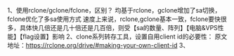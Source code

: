 1、使用rclone/gclone/fclone，区别？
均基于rclone，gclone增加了sa切换，fclone优化了多sa使用方式
速度上来说，rclone,gclone基本一致，fclone要快很多，具体快几倍还是几十倍还是几百倍，则受【sa的数量、阵列】【电脑&VPS性能】【flag设置】影响
2、clone系列转存工具，设置自用client id的必要性：
原文地址：https://rclone.org/drive/#making-your-own-client-id
3、
